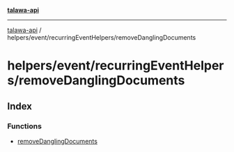 [**talawa-api**](../../../../README.md)

***

[talawa-api](../../../../modules.md) / helpers/event/recurringEventHelpers/removeDanglingDocuments

# helpers/event/recurringEventHelpers/removeDanglingDocuments

## Index

### Functions

- [removeDanglingDocuments](functions/removeDanglingDocuments.md)
